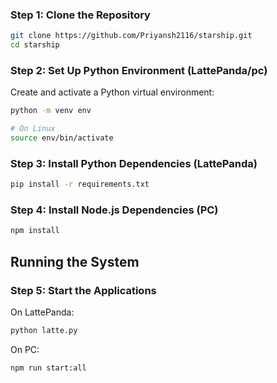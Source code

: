 ### Step 1: Clone the Repository

```bash
git clone https://github.com/Priyansh2116/starship.git
cd starship
```

### Step 2: Set Up Python Environment (LattePanda/pc)

Create and activate a Python virtual environment:

```bash
python -m venv env

# On Linux
source env/bin/activate
```

### Step 3: Install Python Dependencies (LattePanda)

```bash
pip install -r requirements.txt
```

### Step 4: Install Node.js Dependencies (PC)

```bash
npm install
```

## Running the System

### Step 5: Start the Applications

On LattePanda:
```bash
python latte.py
```

On PC:
```bash
npm run start:all
```
